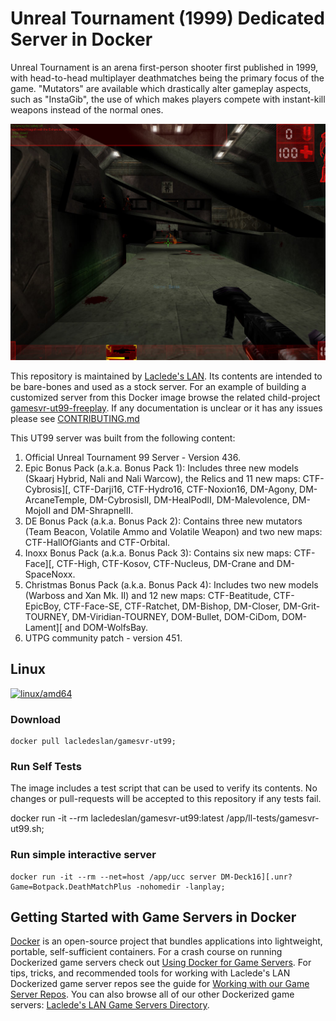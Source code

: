 # Unreal Tournament (1999) Dedicated Server in Docker

Unreal Tournament is an arena first-person shooter first published in 1999, with head-to-head multiplayer deathmatches being the primary focus of the game. "Mutators" are available which drastically alter gameplay aspects, such as "InstaGib", the use of which makes players compete with instant-kill weapons instead of the normal ones.

![Unreal Tournament (1999)](.misc/ut99.jpg)

This repository is maintained by [Laclede's LAN](https://lacledeslan.com). Its contents are intended to be bare-bones and used as a stock server. For an example of building a customized server from this Docker image browse the related child-project [gamesvr-ut99-freeplay](https://github.com/LacledesLAN/gamesvr-ut99-freeplay). If any documentation is unclear or it has any issues please see [CONTRIBUTING.md](./CONTRIBUTING.md)

This UT99 server was built from the following content:

1. Official Unreal Tournament 99 Server - Version 436.
2. Epic Bonus Pack (a.k.a. Bonus Pack 1): Includes three new models (Skaarj Hybrid, Nali and Nali Warcow), the Relics and 11 new maps: CTF-Cybrosis][, CTF-Darji16, CTF-Hydro16, CTF-Noxion16, DM-Agony, DM-ArcaneTemple, DM-CybrosisII, DM-HealPodII, DM-Malevolence, DM-MojoII and DM-ShrapnelII.
3. DE Bonus Pack (a.k.a. Bonus Pack 2): Contains three new mutators (Team Beacon, Volatile Ammo and Volatile Weapon) and two new maps: CTF-HallOfGiants and CTF-Orbital.
4. Inoxx Bonus Pack (a.k.a. Bonus Pack 3): Contains six new maps: CTF-Face][, CTF-High, CTF-Kosov, CTF-Nucleus, DM-Crane and DM-SpaceNoxx.
5. Christmas Bonus Pack (a.k.a. Bonus Pack 4): Includes two new models (Warboss and Xan Mk. II) and 12 new maps: CTF-Beatitude, CTF-EpicBoy, CTF-Face-SE, CTF-Ratchet, DM-Bishop, DM-Closer, DM-Grit-TOURNEY, DM-Viridian-TOURNEY, DOM-Bullet, DOM-CiDom, DOM-Lament][ and DOM-WolfsBay.
6. UTPG community patch - version 451.

## Linux

[![linux/amd64](https://github.com/LacledesLAN/gamesvr-ut99/actions/workflows/build-linux-image.yml/badge.svg?branch=master)](https://github.com/LacledesLAN/gamesvr-ut99/actions/workflows/build-linux-image.yml)

### Download

```shell
docker pull lacledeslan/gamesvr-ut99;
```

### Run Self Tests

The image includes a test script that can be used to verify its contents. No changes or pull-requests will be accepted to this repository if any tests fail.

docker run -it --rm lacledeslan/gamesvr-ut99:latest /app/ll-tests/gamesvr-ut99.sh;

### Run simple interactive server

```shell
docker run -it --rm --net=host /app/ucc server DM-Deck16][.unr?Game=Botpack.DeathMatchPlus -nohomedir -lanplay;
```

## Getting Started with Game Servers in Docker

[Docker](https://docs.docker.com/) is an open-source project that bundles applications into lightweight, portable, self-sufficient containers. For a crash course on running Dockerized game servers check out [Using Docker for Game Servers](https://github.com/LacledesLAN/README.1ST/blob/master/GameServers/DockerAndGameServers.md). For tips, tricks, and recommended tools for working with Laclede's LAN Dockerized game server repos see the guide for [Working with our Game Server Repos](https://github.com/LacledesLAN/README.1ST/blob/master/GameServers/WorkingWithOurRepos.md). You can also browse all of our other Dockerized game servers: [Laclede's LAN Game Servers Directory](https://github.com/LacledesLAN/README.1ST/tree/master/GameServers).
